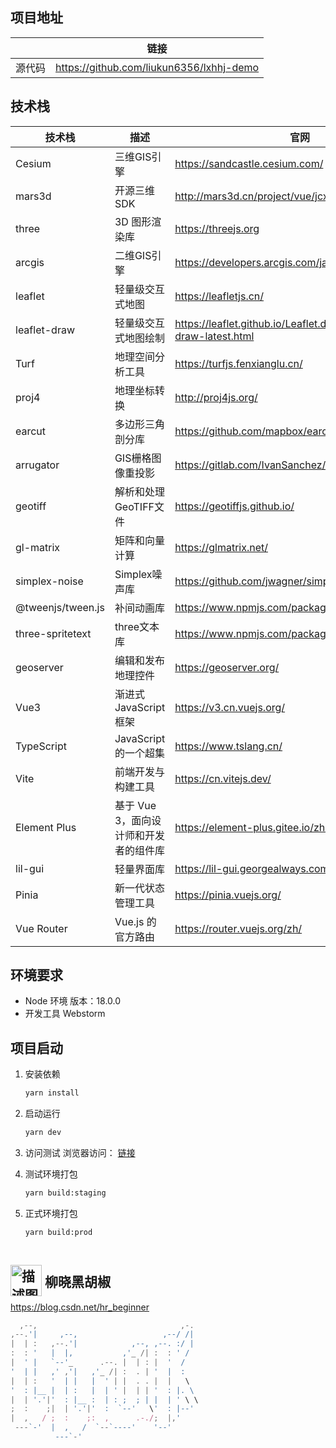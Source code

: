 ## 项目地址

|  | 链接
| --- | --- 
| 源代码 | https://github.com/liukun6356/lxhhj-demo

## 技术栈

| 技术栈 | 描述 | 官网 |
| --- | --- | --- |
| Cesium | 三维GIS引擎 | https://sandcastle.cesium.com/ |
| mars3d | 开源三维SDK | http://mars3d.cn/project/vue/jcxm.html |
| three | 3D 图形渲染库 | https://threejs.org |
| arcgis | 二维GIS引擎 | https://developers.arcgis.com/javascript/latest/ |
| leaflet | 轻量级交互式地图 | https://leafletjs.cn/ |
| leaflet-draw | 轻量级交互式地图绘制 | https://leaflet.github.io/Leaflet.draw/docs/leaflet-draw-latest.html |
| Turf | 地理空间分析工具 | https://turfjs.fenxianglu.cn/ |
| proj4 | 地理坐标转换 | http://proj4js.org/ |
| earcut | 多边形三角剖分库 | https://github.com/mapbox/earcut/ |
| arrugator | GIS栅格图像重投影 | https://gitlab.com/IvanSanchez/arrugator/ |
| geotiff | 解析和处理GeoTIFF文件 | https://geotiffjs.github.io/ |
| gl-matrix | 矩阵和向量计算 | https://glmatrix.net/ |
| simplex-noise | Simplex噪声库 | https://github.com/jwagner/simplex-noise.js |
| @tweenjs/tween.js | 补间动画库 | https://www.npmjs.com/package/@tweenjs/tween.js |
| three-spritetext | three文本库 | https://www.npmjs.com/package/@tweenjs/tween.js |
| geoserver |编辑和发布地理控件| https://geoserver.org/ |
| Vue3 | 渐进式 JavaScript 框架 | https://v3.cn.vuejs.org/ |
| TypeScript | JavaScript 的一个超集 | https://www.tslang.cn/ |
| Vite | 前端开发与构建工具 | https://cn.vitejs.dev/ |
| Element Plus | 基于 Vue 3，面向设计师和开发者的组件库 | https://element-plus.gitee.io/zh-CN/ |
| lil-gui | 轻量界面库 | https://lil-gui.georgealways.com/ |
| Pinia | 新一代状态管理工具 | https://pinia.vuejs.org/ |
| Vue Router | Vue.js 的官方路由 | https://router.vuejs.org/zh/ |

## 环境要求

- Node 环境 版本：18.0.0
- 开发工具 Webstorm

## 项目启动

1. 安装依赖

    ```bash
    yarn install
    ```
2. 启动运行

    ```bash
    yarn dev
    ```
3. 访问测试 浏览器访问： [链接](localhost:60219)
4. 测试环境打包
    ```bash
    yarn build:staging
    ```
5. 正式环境打包
    ```bash
    yarn build:prod
    ```

## <img src="https://profile-avatar.csdnimg.cn/0b75e2e590014770956b95dd23ef9a41_hr_beginner.jpg" width="50" height="50" alt="描述图片的文字" style="position:relative;top:15px"> 柳晓黑胡椒

https://blog.csdn.net/hr_beginner

```javascript                                                                              
  ,--,                                ,-.  
,--.'|     ,--,                   ,--/ /|  
|  | :   ,--.'|            ,--, ,--. :/ |  
:  : '   |  |,           ,'_ /| :  : ' /   
|  ' |   `--'_      .--. |  | : |  '  /    
'  | |   ,' ,'|   ,'_ /| :  . | '  |  :    
|  | :   '  | |   |  ' | |  . . |  |   \   
'  : |__ |  | :   |  | ' |  | | '  : |. \  
|  | '.'|'  : |__ :  | : ;  ; | |  | ' \ \ 
;  :    ;|  | '.'|'  :  `--'   \'  : |--'  
|  ,   / ;  :    ;:  ,      .-./;  |,'     
 ---`-'  |  ,   /  `--`----'    '--'       
          ---`-'                                                                
```
